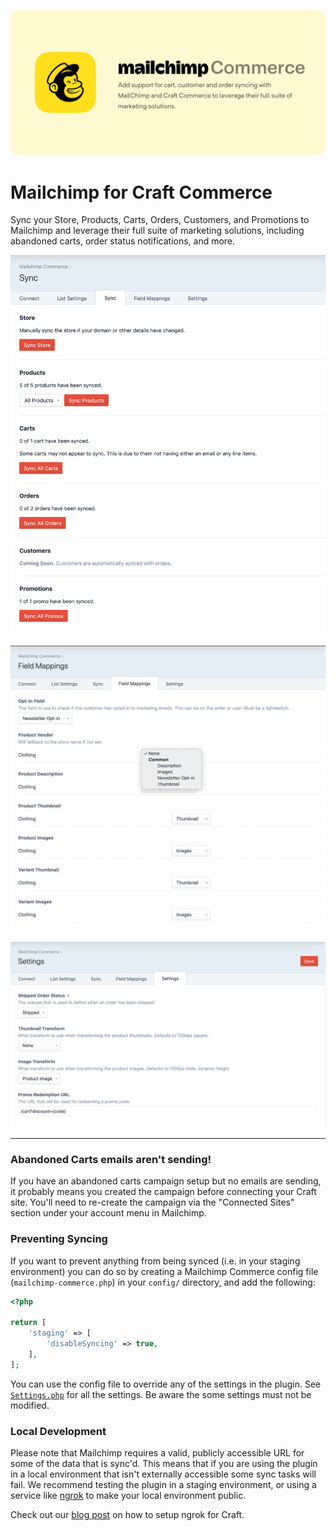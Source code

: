 ![Mailchimp for Craft Commerce](./resources/banner.jpg)

# Mailchimp for Craft Commerce
Sync your Store, Products, Carts, Orders, Customers, and Promotions to Mailchimp
and leverage their full suite of marketing solutions, including abandoned carts,
order status notifications, and more.


![Sync](./resources/sync.png)

![Field Mapping](./resources/field-mappings.png)

![Settings](./resources/settings.png)


---

### Abandoned Carts emails aren't sending!

If you have an abandoned carts campaign setup but no emails are sending, it 
probably means you created the campaign before connecting your Craft site. 
You'll need to re-create the campaign via the "Connected Sites" section under 
your account menu in Mailchimp.

### Preventing Syncing

If you want to prevent anything from being synced (i.e. in your staging 
environment) you can do so by creating a Mailchimp Commerce config file 
(`mailchimp-commerce.php`) in your `config/` directory, and add the following:

```php
<?php

return [
	'staging' => [
		'disableSyncing' => true,
	],
];
```

You can use the config file to override any of the settings in the plugin. See
[`Settings.php`](./src/models/Settings.php) for all the settings. Be aware the 
some settings must not be modified.

### Local Development

Please note that Mailchimp requires a valid, publicly accessible URL for some of 
the data that is sync'd. This means that if you are using the plugin in a local 
environment that isn't externally accessible some sync tasks will fail. We 
recommend testing the plugin in a staging environment, or using a service like
[ngrok](https://ngrok.com/) to make your local environment public.

Check out our [blog post](https://ethercreative.co.uk/journal/ngrok-and-craft-cms)
on how to setup ngrok for Craft.
